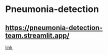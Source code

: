 # Pneumonia-detection

## https://pneumonia-detection-team.streamlit.app/

[link](https://pneumonia-detection-team.streamlit.app/)
